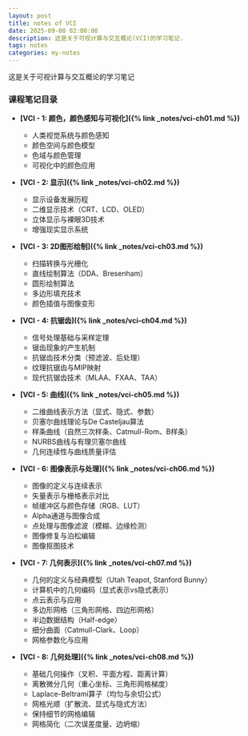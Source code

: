 ```yaml
---
layout: post
title: notes of VCI
date: 2025-09-08 02:00:00
description: 这是关于可视计算与交互概论(VCI)的学习笔记.
tags: notes
categories: my-notes
---
```


这是关于可视计算与交互概论的学习笔记

### 课程笔记目录

- **[VCI - 1: 颜色，颜色感知与可视化]({% link _notes/vci-ch01.md %})**

  - 人类视觉系统与颜色感知
  - 颜色空间与颜色模型
  - 色域与颜色管理
  - 可视化中的颜色应用

- **[VCI - 2: 显示]({% link _notes/vci-ch02.md %})**

  - 显示设备发展历程
  - 二维显示技术（CRT、LCD、OLED）
  - 立体显示与裸眼3D技术
  - 增强现实显示系统

- **[VCI - 3: 2D图形绘制]({% link _notes/vci-ch03.md %})**

  - 扫描转换与光栅化
  - 直线绘制算法（DDA、Bresenham）
  - 圆形绘制算法
  - 多边形填充技术
  - 颜色插值与图像变形

- **[VCI - 4: 抗锯齿]({% link _notes/vci-ch04.md %})**

  - 信号处理基础与采样定理
  - 锯齿现象的产生机制
  - 抗锯齿技术分类（预滤波、后处理）
  - 纹理抗锯齿与MIP映射
  - 现代抗锯齿技术（MLAA、FXAA、TAA）

- **[VCI - 5: 曲线]({% link _notes/vci-ch05.md %})**

  - 二维曲线表示方法（显式、隐式、参数）
  - 贝塞尔曲线理论与De Casteljau算法
  - 样条曲线（自然三次样条、Catmull-Rom、B样条）
  - NURBS曲线与有理贝塞尔曲线
  - 几何连续性与曲线质量评估

- **[VCI - 6: 图像表示与处理]({% link _notes/vci-ch06.md %})**

  - 图像的定义与连续表示
  - 矢量表示与栅格表示对比
  - 帧缓冲区与颜色存储（RGB、LUT）
  - Alpha通道与图像合成
  - 点处理与图像滤波（模糊、边缘检测）
  - 图像修复与泊松编辑
  - 图像抠图技术

- **[VCI - 7: 几何表示]({% link _notes/vci-ch07.md %})**

  - 几何的定义与经典模型（Utah Teapot, Stanford Bunny）
  - 计算机中的几何编码（显式表示vs隐式表示）
  - 点云表示与应用
  - 多边形网格（三角形网格、四边形网格）
  - 半边数据结构（Half-edge）
  - 细分曲面（Catmull-Clark、Loop）
  - 网格参数化与应用

- **[VCI - 8: 几何处理]({% link _notes/vci-ch08.md %})**
  - 基础几何操作（叉积、平面方程、距离计算）
  - 离散微分几何（重心坐标、三角形网格梯度）
  - Laplace-Beltrami算子（均匀与余切公式）
  - 网格光顺（扩散流、显式与隐式方法）
  - 保持细节的网格编辑
  - 网格简化（二次误差度量、边坍缩）
